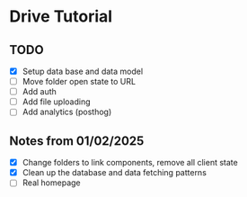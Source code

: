 # Drive Tutorial

## TODO

- [x] Setup data base and data model
- [ ] Move folder open state to URL
- [ ] Add auth
- [ ] Add file uploading
- [ ] Add analytics (posthog)

## Notes from 01/02/2025

- [x] Change folders to link components, remove all client state
- [x] Clean up the database and data fetching patterns
- [ ] Real homepage
